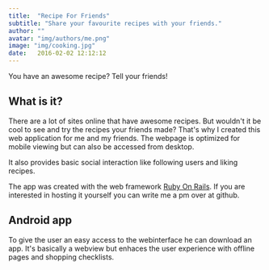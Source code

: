 ```yaml
---
title:  "Recipe For Friends"
subtitle: "Share your favourite recipes with your friends."
author: ""
avatar: "img/authors/me.png"
image: "img/cooking.jpg"
date:   2016-02-02 12:12:12
---
```


You have an awesome recipe? Tell your friends!

## What is it?

There are a lot of sites online that have awesome recipes. But wouldn't it be cool to see and try the recipes your friends made? That's why I created this web application for me and my friends. The webpage is optimized for mobile viewing but can also be accessed from desktop.

It also provides basic social interaction like following users and liking recipes.

The app was created with the web framework [Ruby On Rails](http://rubyonrails.org/). If you are interested in hosting it yourself you can write me a pm over at github.

## Android app

To give the user an easy access to the webinterface he can download an app. It's basically a webview but enhaces the user experience with offline pages and shopping checklists.
